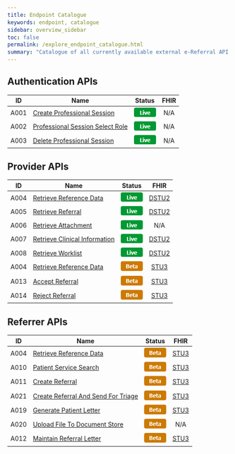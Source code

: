```yaml
---
title: Endpoint Catalogue
keywords: endpoint, catalogue
sidebar: overview_sidebar
toc: false
permalink: /explore_endpoint_catalogue.html
summary: "Catalogue of all currently available external e-Referral API endpoints"
---
```


## Authentication APIs  

| ID | Name | Status | FHIR |
|----|------|--------|:----:|
|A001|[Create Professional Session](explore_endpoint_a001.html)|![Live](images/icons/api_live.png)| N/A |
|A002|[Professional Session Select Role](explore_endpoint_a002.html)|![Live](images/icons/api_live.png)| N/A |
|A003|[Delete Professional Session](explore_endpoint_a003.html)|![Live](images/icons/api_live.png)| N/A |

## Provider APIs  

| ID | Name | Status | FHIR |
|----|------|--------|:----:|
|A004|[Retrieve Reference Data](explore_endpoint_a004_DSTU2.html)|![Live](images/icons/api_live.png)|[DSTU2](https://nhsconnect.github.io/NHS-FHIR-eRS/referencedata_resources_dstu2.html)|
|A005|[Retrieve Referral](explore_endpoint_a005.html)|![Live](images/icons/api_live.png)|[DSTU2](https://nhsconnect.github.io/NHS-FHIR-eRS/referralrequest_resources_dstu2.html)|
|A006|[Retrieve Attachment](explore_endpoint_a006.html)|![Live](images/icons/api_live.png)| N/A |
|A007|[Retrieve Clinical Information](explore_endpoint_a007.html)|![Live](images/icons/api_live.png)|[DSTU2](https://nhsconnect.github.io/NHS-FHIR-eRS/retrieveci_resources_dstu2.html)|
|A008|[Retrieve Worklist](explore_endpoint_a008.html)|![Live](images/icons/api_live.png)|[DSTU2](https://nhsconnect.github.io/NHS-FHIR-eRS/fetch_worklist_resources_dstu2.html)|
|A004|[Retrieve Reference Data](explore_endpoint_a004_STU3.html)|![Beta](images/icons/api_beta.png)|[STU3](https://nhsconnect.github.io/NHS-FHIR-eRS/referencedata_resources_dstu2.html)|
|A013|[Accept Referral](explore_endpoint_a013.html)|![Beta](images/icons/api_beta.png)| [STU3](https://nhsconnect.github.io/NHS-FHIR-eRS/acceptrejectreferral_resources_stu3.html) |
|A014|[Reject Referral](explore_endpoint_a014.html)|![Beta](images/icons/api_beta.png)| [STU3](https://nhsconnect.github.io/NHS-FHIR-eRS/acceptrejectreferral_resources_stu3.html) |


## Referrer APIs  

| ID | Name | Status | FHIR |
|----|------|--------|:----:|
|A004|[Retrieve Reference Data](explore_endpoint_a004_STU3.html)|![Beta](images/icons/api_beta.png)|[STU3](https://nhsconnect.github.io/NHS-FHIR-eRS/referencedata_resources_dstu2.html)|
|A010|[Patient Service Search](explore_endpoint_a010.html)|![Beta](images/icons/api_beta.png)|[STU3](https://nhsconnect.github.io/NHS-FHIR-eRS/servicesearch_resources_stu3.html)|
|A011|[Create Referral](explore_endpoint_a011.html)|![Beta](images/icons/api_beta.png)|[STU3](https://nhsconnect.github.io/NHS-FHIR-eRS/createreferral_resources_stu3.html)|
|A021|[Create Referral And Send For Triage](explore_endpoint_a021.html)|![Beta](images/icons/api_beta.png)|[STU3](https://nhsconnect.github.io/NHS-FHIR-eRS/createreferral_resources_stu3.html)|
|A019|[Generate Patient Letter](explore_endpoint_a019.html)|![Beta](images/icons/api_beta.png)|[STU3](https://nhsconnect.github.io/NHS-FHIR-eRS/genpatientletter_resources_stu3.html)|
|A020|[Upload File To Document Store](explore_endpoint_a020.html)|![Beta](images/icons/api_beta.png)| N/A |
|A012|[Maintain Referral Letter](explore_endpoint_a012.html)|![Beta](images/icons/api_beta.png)|[STU3](https://nhsconnect.github.io/NHS-FHIR-eRS/maintainreferral_resources_stu3.html)|
